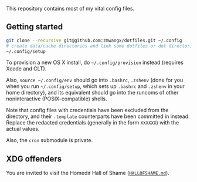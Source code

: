 This repository contains most of my vital config files.

## Getting started

```zsh
git clone --recursive git@github.com:zmwangx/dotfiles.git ~/.config
# create data/cache directories and link some dotfiles or dot directories to HOME
~/.config/setup
```

To provision a new OS X install, do `~/.config/provision` instead (requires
Xcode and CLT).

Also, `source ~/.config/env` should go into `.bashrc`, `.zshenv` (done for you
when you run `~/.config/setup`, which sets up `.bashrc` and `.zshenv` in your
home directory), and its equivalent should go into the runcoms of other
noninteractive (POSIX-compatible) shells.

Note that config files with credentials have been excluded from the directory,
and their `.template` counterparts have been committed in instead. Replace the
redacted credentials (generally in the form `XXXXXX`) with the actual values.

Also, the `cron` submodule is private.

## XDG offenders

You are invited to visit the Homedir Hall of Shame
([`HALLOFSHAME.md`](HALLOFSHAME.md)).

